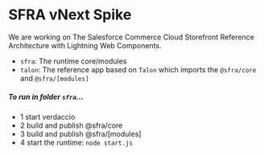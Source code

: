 # SFRA vNext Spike

We are working on The Salesforce Commerce Cloud Storefront Reference Architecture with Lightning Web Components.

- `sfra`: The runtime core/modules
- `talon`: The reference app based on `Talon` which imports the `@sfra/core` and `@sfra/[modules]`

##### To run in folder `sfra`...
- 1 start verdaccio
- 2 build and publish @sfra/core
- 3 build and publish @sfra/[modules]
- 4 start the runtime: `node start.js`
